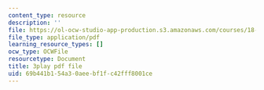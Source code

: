 ```yaml
---
content_type: resource
description: ''
file: https://ol-ocw-studio-app-production.s3.amazonaws.com/courses/18-06sc-linear-algebra-fall-2011/69b441b154a30aeebf1fc42fff8001ce_rMv2rDiOTsI.pdf
file_type: application/pdf
learning_resource_types: []
ocw_type: OCWFile
resourcetype: Document
title: 3play pdf file
uid: 69b441b1-54a3-0aee-bf1f-c42fff8001ce
---
```

